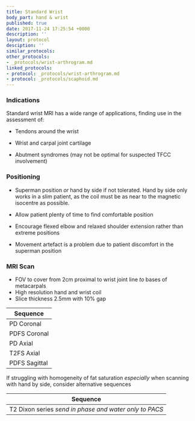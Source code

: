 ```yaml
---
title: Standard Wrist
body_part: hand & wrist
published: true
date: 2017-11-24 17:25:54 +0000
description: ''
layout: protocol
desciption: ''
similar_protocols: 
other_protocols:
- _protocols/wrist-arthrogram.md
linked_protocols:
- protocol: _protocols/wrist-arthrogram.md
- protocol: _protocols/scaphoid.md
---
```

### **Indications**

Standard wrist MRI has a wide range of applications, finding use in the assessment of:

* Tendons around the wrist

* Wrist and carpal joint cartilage

* Abutment syndromes (may not be optimal for suspected TFCC involvement)

### **Positioning**

* Superman position _or_ hand by side if not tolerated. Hand by side only works in a slim patient, as the coil must be as near to the magnetic isocentre as possible.

* Allow patient plenty of time to find comfortable position

* Encourage flexed elbow and relaxed shoulder extension rather than extreme positions

* Movement artefact is a problem due to patient discomfort in the superman position

### **MRI Scan**

* FOV to cover from 2cm proximal to wrist joint line _to_ bases of metacarpals
* High resolution hand and wrist coil
* Slice thickness 2.5mm with 10% gap

| Sequence			|
|---				|
| PD Coronal		|
| PDFS Coronal		|
| PD Axial			|
| T2FS Axial		|
| PDFS Sagittal		|

If struggling with homogeneity of fat saturation _especially_ when scanning with hand by side, consider alternative sequences

| Sequence			|
|---				|
| T2 Dixon series _send in phase and water only to PACS_	|